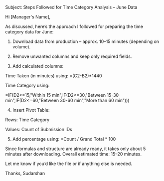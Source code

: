 Subject: Steps Followed for Time Category Analysis – June Data

Hi [Manager's Name],

As discussed, here’s the approach I followed for preparing the time category data for June:

1. Download data from production – approx. 10–15 minutes (depending on volume).


2. Remove unwanted columns and keep only required fields.


3. Add calculated columns:

Time Taken (in minutes) using:
=(C2-B2)*1440

Time Category using:

=IF(D2<=15,"Within 15 min",IF(D2<=30,"Between 15-30 min",IF(D2<=60,"Between 30-60 min","More than 60 min")))



4. Insert Pivot Table:

Rows: Time Category

Values: Count of Submission IDs



5. Add percentage using:
=Count / Grand Total * 100



Since formulas and structure are already ready, it takes only about 5 minutes after downloading.
Overall estimated time: 15–20 minutes.

Let me know if you’d like the file or if anything else is needed.

Thanks,
Sudarshan